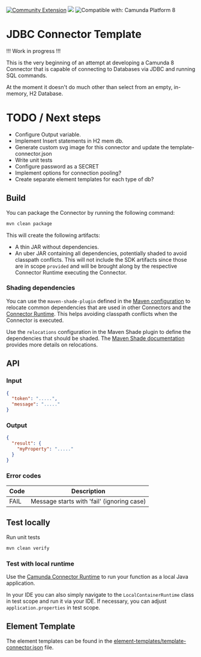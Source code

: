 [![Community Extension](https://img.shields.io/badge/Community%20Extension-An%20open%20source%20community%20maintained%20project-FF4700)](https://github.com/camunda-community-hub/community)
[![](https://img.shields.io/badge/Lifecycle-Proof%20of%20Concept-blueviolet)](https://github.com/Camunda-Community-Hub/community/blob/main/extension-lifecycle.md#proof-of-concept-)
![Compatible with: Camunda Platform 8](https://img.shields.io/badge/Compatible%20with-Camunda%20Platform%208-0072Ce)

# JDBC Connector Template

!!! Work in progress !!!

This is the very beginning of an attempt at developing a Camunda 8 Connector that is capable of connecting to Databases via JDBC and running SQL commands.

At the moment it doesn't do much other than select from an empty, in-memory, H2 Database. 

# TODO / Next steps

- Configure Output variable. 
- Implement Insert statements in H2 mem db.
- Generate custom svg image for this connector and update the template-connector.json
- Write unit tests
- Configure password as a SECRET
- Implement options for connection pooling?
- Create separate element templates for each type of db?

## Build

You can package the Connector by running the following command:

```bash
mvn clean package
```

This will create the following artifacts:

- A thin JAR without dependencies.
- An uber JAR containing all dependencies, potentially shaded to avoid classpath conflicts. This will not include the SDK artifacts since those are in scope `provided` and will be brought along by the respective Connector Runtime executing the Connector.

### Shading dependencies

You can use the `maven-shade-plugin` defined in the [Maven configuration](./pom.xml) to relocate common dependencies
that are used in other Connectors and the [Connector Runtime](https://github.com/camunda-community-hub/spring-zeebe/tree/master/connector-runtime#building-connector-runtime-bundles).
This helps avoiding classpath conflicts when the Connector is executed. 

Use the `relocations` configuration in the Maven Shade plugin to define the dependencies that should be shaded.
The [Maven Shade documentation](https://maven.apache.org/plugins/maven-shade-plugin/examples/class-relocation.html) 
provides more details on relocations.

## API

### Input

```json
{
  "token": ".....",
  "message": "....."
}
```

### Output

```json
{
  "result": {
    "myProperty": "....."
  }
}
```

### Error codes

| Code | Description |
| - | - |
| FAIL | Message starts with 'fail' (ignoring case) |

## Test locally

Run unit tests

```bash
mvn clean verify
```

### Test with local runtime

Use the [Camunda Connector Runtime](https://github.com/camunda-community-hub/spring-zeebe/tree/master/connector-runtime#building-connector-runtime-bundles) to run your function as a local Java application.

In your IDE you can also simply navigate to the `LocalContainerRuntime` class in test scope and run it via your IDE.
If necessary, you can adjust `application.properties` in test scope.

## Element Template

The element templates can be found in the [element-templates/template-connector.json](element-templates/jdbc-connector.json) file.

